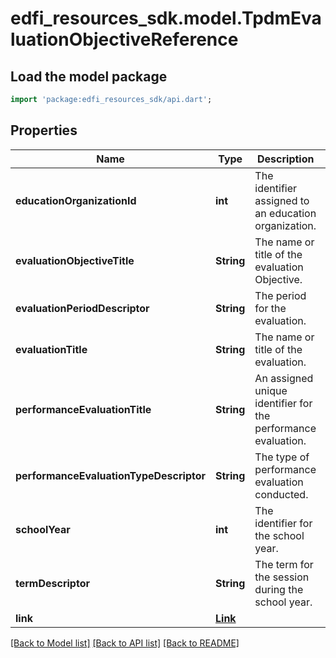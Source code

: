 # edfi_resources_sdk.model.TpdmEvaluationObjectiveReference

## Load the model package
```dart
import 'package:edfi_resources_sdk/api.dart';
```

## Properties
Name | Type | Description | Notes
------------ | ------------- | ------------- | -------------
**educationOrganizationId** | **int** | The identifier assigned to an education organization. | 
**evaluationObjectiveTitle** | **String** | The name or title of the evaluation Objective. | 
**evaluationPeriodDescriptor** | **String** | The period for the evaluation. | 
**evaluationTitle** | **String** | The name or title of the evaluation. | 
**performanceEvaluationTitle** | **String** | An assigned unique identifier for the performance evaluation. | 
**performanceEvaluationTypeDescriptor** | **String** | The type of performance evaluation conducted. | 
**schoolYear** | **int** | The identifier for the school year. | 
**termDescriptor** | **String** | The term for the session during the school year. | 
**link** | [**Link**](Link.md) |  | [optional] 

[[Back to Model list]](../README.md#documentation-for-models) [[Back to API list]](../README.md#documentation-for-api-endpoints) [[Back to README]](../README.md)


